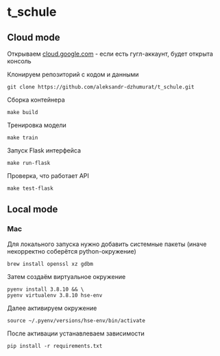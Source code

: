 # t_schule

## Cloud mode


Открываем [cloud.google.com](https://cloud.google.com/free) - если есть гугл-аккаунт, будет открыта консоль

Клонируем репозиторий с кодом и данными
```shell
git clone https://github.com/aleksandr-dzhumurat/t_schule.git
```


Сборка контейнера

```shell
make build
```

Тренировка модели
```shell
make train
```

Запуск Flask интерфейса
```shell
make run-flask
```

Проверка, что работает API

```shell
make test-flask
```

## Local mode

### Mac

Для локального запуска нужно добавить системные пакеты (иначе некорректно соберётся python-окружение)
```shell
brew install openssl xz gdbm
```

Затем создаём виртуальное окружение

```shell
pyenv install 3.8.10 && \
pyenv virtualenv 3.8.10 hse-env
```

Далее активируем окружение
```shell
source ~/.pyenv/versions/hse-env/bin/activate
```

После активации устанавлеваем зависимости
```shell
pip install -r requirements.txt
```

